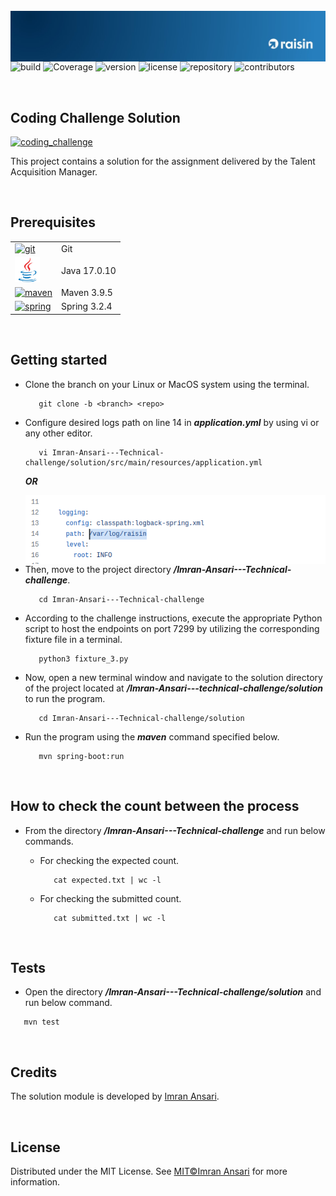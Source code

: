 <br />
<div>
  <a href="https://github.com/othneildrew/Best-README-Template">
    <img  style="float: right;"  src="src/main/resources/join_raisin_linkedIn.jpeg" alt="Logo" top="0" left="0">
  </a>
</div>

<!-------------------------------------------------------BADGES----------------------------------------------------------->

<br/>

![build][build]
![Coverage][coverage]
![version][version]
![license][license]
![repository][repository]
![contributors][contributors]


<br/>
<!------------------------------------------------------PROJECT----------------------------------------------------------->

## Coding Challenge Solution

[![coding_challenge](https://img.shields.io/badge/Coding_Challenge-58D68D)](https://github.com/raisin-recruiting/Imran-Ansari---Technical-challenge/blob/master/README.md)

This project contains a solution for the assignment delivered by the Talent Acquisition Manager.

<br/>
<!---------------------------------------------------PREREQUISITES-------------------------------------------------------->

## Prerequisites

<table>
   <tr>
      <td><a href="https://git-scm.com/" target="_blank" rel="noreferrer"> <img src="https://www.vectorlogo.zone/logos/git-scm/git-scm-icon.svg" alt="git" width="40" height="40"/> </a></td>
      <td><a>Git</a></td>
   </tr>
   <tr>
      <td><a href="https://www.oracle.com/in/java/technologies/downloads/#java17" target="" rel="noreferrer"> 
            <img src="https://raw.githubusercontent.com/devicons/devicon/master/icons/java/java-original.svg" alt="java" width="40" height="40"/></a></td>
      <td><a>Java 17.0.10</a></td>
   </tr>
   <tr>
      <td><a href="https://maven.apache.org/" target="_blank" rel="noreferrer"> <img src="https://res.cloudinary.com/canonical/image/fetch/f_auto,q_auto,fl_sanitize,w_60,h_60/https://dashboard.snapcraft.io/site_media/appmedia/2024/03/maven.png" alt="maven" width="40" height="40"/></a> 
      </td>
      <td><a>Maven 3.9.5</a></td>
   </tr>
   <tr>
      <td><a href="https://spring.io/" target="_blank" rel="noreferrer"><img src="https://www.vectorlogo.zone/logos/springio/springio-icon.svg" alt="spring" width="40" height="40"/> </a></td>
      <td><a>Spring 3.2.4</a></td>
   </tr>
</table>
 
<br/>

<!--------------------------------------------------GETTING STARTED------------------------------------------------------->

## Getting started

- Clone the branch on your Linux or MacOS system using the terminal.
  
     ```
        git clone -b <branch> <repo>
     ```
- Configure desired logs path on line 14 in **_application.yml_** by using vi or any other editor.

     ```
        vi Imran-Ansari---Technical-challenge/solution/src/main/resources/application.yml
     ```

     **_OR_**
     <br />
     <div>
      <a href="https://github.com/othneildrew/Best-README-Template">
      <img  style="float: right;"  src="src/main/resources/Screenshot%20from%202024-04-05%2019-18-05.png" alt="Logo" top="0" left="0">
      </a>
      </div>
  
- Then, move to the project directory **_/Imran-Ansari---Technical-challenge_**.

     ```
        cd Imran-Ansari---Technical-challenge
     ```

- According to the challenge instructions, execute the appropriate Python script to host the endpoints on port 7299 by utilizing the corresponding fixture file in a terminal.

     ```
        python3 fixture_3.py
     ```

- Now, open a new terminal window and navigate to the solution directory of the project located at **_/Imran-Ansari---technical-challenge/solution_** to run the program.

     ```
        cd Imran-Ansari---Technical-challenge/solution
     ```

- Run the program using the **_maven_** command specified below.

     ```
        mvn spring-boot:run
     ```

<br/>

<!--------------------------------------------------CHECK THE COUNT------------------------------------------------------->

## How to check the count between the process

* From the directory **_/Imran-Ansari---Technical-challenge_** and run below commands.
    - For checking the expected count.

        ```
           cat expected.txt | wc -l
        ```
    - For checking the submitted count.

        ```
           cat submitted.txt | wc -l
        ```
<br/>

<!-------------------------------------------------------TESTS------------------------------------------------------------>

## Tests

- Open the directory **_/Imran-Ansari---Technical-challenge/solution_** and run below command.
```
   mvn test
```

<br/>

<!-------------------------------------------------------CREDITS------------------------------------------------------------>


## Credits
The solution module is developed by [Imran Ansari](https://github.com/imran-dev100).

<br/>

<!-------------------------------------------------------LICENSE------------------------------------------------------------>


## License

Distributed under the MIT License. See [MIT©Imran Ansari](LICENSE) for more information.

<br/>

<!-----------------------------------------------------BADGES URL---------------------------------------------------------->

[build]:  https://img.shields.io/badge/build-passing-blue
[coverage]: https://img.shields.io/badge/coverage-100-bright_green
[version]: https://img.shields.io/badge/version-1.0-navy
[license]: https://img.shields.io/badge/license-MIT-AED6F1
[repository]: https://img.shields.io/badge/repository-private-brown
[contributors]: https://img.shields.io/badge/contributors-1-chocolate

[developers]: https://github.com/imran-dev100/employee-management-tool/graphs/contributors
<br/>
<!------------------------------------------------------------------------------------------------------------------------->



<!----------------------------------------------------------EOF------------------------------------------------------------>
